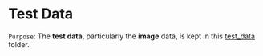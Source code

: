 # Test Data
`Purpose`: The **test data**, particularly the **image** data, is kept in this [test_data](../test_data) folder.
